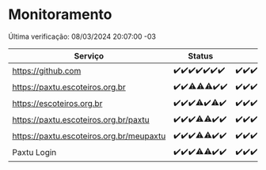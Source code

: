 # Monitoramento

Última verificação: 08/03/2024 20:07:00 -03

|Serviço|Status|Últimas 24h|
|---|---|---|
|https://github.com|<span title="2024-03-01: OK=24">✔️</span><span title="2024-03-02: OK=24">✔️</span><span title="2024-03-03: OK=24">✔️</span><span title="2024-03-04: OK=22">✔️</span><span title="2024-03-05: OK=24">✔️</span><span title="2024-03-06: OK=24">✔️</span><span title="2024-03-07: OK=23">✔️</span>|<span title="07/03/2024 20:07:00 -03 : 200">✔️</span><span title="07/03/2024 21:29:00 -03 : 200">✔️</span><span title="07/03/2024 22:38:00 -03 : 200">✔️</span><span title="07/03/2024 23:13:00 -03 : 200">✔️</span><span title="08/03/2024 00:06:00 -03 : 200">✔️</span><span title="08/03/2024 01:07:00 -03 : 200">✔️</span><span title="08/03/2024 02:07:00 -03 : 200">✔️</span><span title="08/03/2024 03:08:00 -03 : 200">✔️</span><span title="08/03/2024 04:06:00 -03 : 200">✔️</span><span title="08/03/2024 05:07:00 -03 : 200">✔️</span><span title="08/03/2024 06:06:00 -03 : 200">✔️</span><span title="08/03/2024 07:07:00 -03 : 200">✔️</span><span title="08/03/2024 08:03:00 -03 : 200">✔️</span><span title="08/03/2024 09:10:00 -03 : 200">✔️</span><span title="08/03/2024 10:04:00 -03 : 200">✔️</span><span title="08/03/2024 11:06:00 -03 : 200">✔️</span><span title="08/03/2024 12:07:00 -03 : 200">✔️</span><span title="08/03/2024 13:07:00 -03 : 200">✔️</span><span title="08/03/2024 14:04:00 -03 : 200">✔️</span><span title="08/03/2024 15:08:00 -03 : 200">✔️</span><span title="08/03/2024 16:03:00 -03 : 200">✔️</span><span title="08/03/2024 17:06:00 -03 : 200">✔️</span><span title="08/03/2024 18:06:00 -03 : 200">✔️</span><span title="08/03/2024 19:07:00 -03 : 200">✔️</span><span title="08/03/2024 20:07:00 -03 : 200">✔️</span>|
|https://paxtu.escoteiros.org.br|<span title="2024-03-01: OK=24">✔️</span><span title="2024-03-02: OK=24">✔️</span><span title="2024-03-03: OK=23, Falhas=1">⚠️</span><span title="2024-03-04: OK=21, Falhas=1">⚠️</span><span title="2024-03-05: OK=23, Falhas=1">⚠️</span><span title="2024-03-06: OK=24">✔️</span><span title="2024-03-07: OK=23">✔️</span>|<span title="07/03/2024 20:07:00 -03 : 200">✔️</span><span title="07/03/2024 21:29:00 -03 : 200">✔️</span><span title="07/03/2024 22:38:00 -03 : 200">✔️</span><span title="07/03/2024 23:13:00 -03 : 200">✔️</span><span title="08/03/2024 00:06:00 -03 : 200">✔️</span><span title="08/03/2024 01:07:00 -03 : 200">✔️</span><span title="08/03/2024 02:07:00 -03 : 200">✔️</span><span title="08/03/2024 03:08:00 -03 : 200">✔️</span><span title="08/03/2024 04:06:00 -03 : 200">✔️</span><span title="08/03/2024 05:07:00 -03 : 200">✔️</span><span title="08/03/2024 06:06:00 -03 : 200">✔️</span><span title="08/03/2024 07:07:00 -03 : 200">✔️</span><span title="08/03/2024 08:03:00 -03 : 200">✔️</span><span title="08/03/2024 09:10:00 -03 : 200">✔️</span><span title="08/03/2024 10:04:00 -03 : 200">✔️</span><span title="08/03/2024 11:06:00 -03 : 200">✔️</span><span title="08/03/2024 12:07:00 -03 : 200">✔️</span><span title="08/03/2024 13:07:00 -03 : 200">✔️</span><span title="08/03/2024 14:04:00 -03 : 200">✔️</span><span title="08/03/2024 15:08:00 -03 : 200">✔️</span><span title="08/03/2024 16:03:00 -03 : 200">✔️</span><span title="08/03/2024 17:06:00 -03 : 200">✔️</span><span title="08/03/2024 18:06:00 -03 : 502">❌</span><span title="08/03/2024 19:07:00 -03 : 200">✔️</span><span title="08/03/2024 20:07:00 -03 : 200">✔️</span>|
|https://escoteiros.org.br|<span title="2024-03-01: OK=24">✔️</span><span title="2024-03-02: OK=24">✔️</span><span title="2024-03-03: OK=24">✔️</span><span title="2024-03-04: OK=21, Falhas=1">⚠️</span><span title="2024-03-05: OK=24">✔️</span><span title="2024-03-06: OK=23, Falhas=1">⚠️</span><span title="2024-03-07: OK=23">✔️</span>|<span title="07/03/2024 20:07:00 -03 : 200">✔️</span><span title="07/03/2024 21:29:00 -03 : 200">✔️</span><span title="07/03/2024 22:38:00 -03 : 200">✔️</span><span title="07/03/2024 23:13:00 -03 : 200">✔️</span><span title="08/03/2024 00:06:00 -03 : 200">✔️</span><span title="08/03/2024 01:07:00 -03 : 200">✔️</span><span title="08/03/2024 02:07:00 -03 : 200">✔️</span><span title="08/03/2024 03:08:00 -03 : 200">✔️</span><span title="08/03/2024 04:06:00 -03 : 200">✔️</span><span title="08/03/2024 05:07:00 -03 : 200">✔️</span><span title="08/03/2024 06:06:00 -03 : 200">✔️</span><span title="08/03/2024 07:07:00 -03 : 200">✔️</span><span title="08/03/2024 08:03:00 -03 : 200">✔️</span><span title="08/03/2024 09:10:00 -03 : 200">✔️</span><span title="08/03/2024 10:04:00 -03 : 200">✔️</span><span title="08/03/2024 11:06:00 -03 : 200">✔️</span><span title="08/03/2024 12:07:00 -03 : 500">❌</span><span title="08/03/2024 13:07:00 -03 : 200">✔️</span><span title="08/03/2024 14:04:00 -03 : 200">✔️</span><span title="08/03/2024 15:08:00 -03 : 200">✔️</span><span title="08/03/2024 16:03:00 -03 : 200">✔️</span><span title="08/03/2024 17:06:00 -03 : 200">✔️</span><span title="08/03/2024 18:06:00 -03 : 200">✔️</span><span title="08/03/2024 19:07:00 -03 : 200">✔️</span><span title="08/03/2024 20:07:00 -03 : 200">✔️</span>|
|https://paxtu.escoteiros.org.br/paxtu|<span title="2024-03-01: OK=24">✔️</span><span title="2024-03-02: OK=24">✔️</span><span title="2024-03-03: OK=24">✔️</span><span title="2024-03-04: OK=19, Falhas=3">⚠️</span><span title="2024-03-05: OK=23, Falhas=1">⚠️</span><span title="2024-03-06: OK=24">✔️</span><span title="2024-03-07: OK=23">✔️</span>|<span title="07/03/2024 20:07:00 -03 : 200">✔️</span><span title="07/03/2024 21:29:00 -03 : 200">✔️</span><span title="07/03/2024 22:38:00 -03 : 200">✔️</span><span title="07/03/2024 23:13:00 -03 : 200">✔️</span><span title="08/03/2024 00:06:00 -03 : 200">✔️</span><span title="08/03/2024 01:07:00 -03 : 200">✔️</span><span title="08/03/2024 02:07:00 -03 : 200">✔️</span><span title="08/03/2024 03:08:00 -03 : 200">✔️</span><span title="08/03/2024 04:06:00 -03 : 200">✔️</span><span title="08/03/2024 05:07:00 -03 : 200">✔️</span><span title="08/03/2024 06:06:00 -03 : 200">✔️</span><span title="08/03/2024 07:07:00 -03 : 200">✔️</span><span title="08/03/2024 08:03:00 -03 : 200">✔️</span><span title="08/03/2024 09:10:00 -03 : 200">✔️</span><span title="08/03/2024 10:04:00 -03 : 200">✔️</span><span title="08/03/2024 11:06:00 -03 : 200">✔️</span><span title="08/03/2024 12:07:00 -03 : 200">✔️</span><span title="08/03/2024 13:07:00 -03 : 200">✔️</span><span title="08/03/2024 14:04:00 -03 : 200">✔️</span><span title="08/03/2024 15:08:00 -03 : 200">✔️</span><span title="08/03/2024 16:03:00 -03 : 200">✔️</span><span title="08/03/2024 17:06:00 -03 : 200">✔️</span><span title="08/03/2024 18:06:00 -03 : 502">❌</span><span title="08/03/2024 19:07:00 -03 : 200">✔️</span><span title="08/03/2024 20:07:00 -03 : 200">✔️</span>|
|https://paxtu.escoteiros.org.br/meupaxtu|<span title="2024-03-01: OK=24">✔️</span><span title="2024-03-02: OK=24">✔️</span><span title="2024-03-03: OK=24">✔️</span><span title="2024-03-04: OK=19, Falhas=3">⚠️</span><span title="2024-03-05: OK=23, Falhas=1">⚠️</span><span title="2024-03-06: OK=24">✔️</span><span title="2024-03-07: OK=23">✔️</span>|<span title="07/03/2024 20:07:00 -03 : 200">✔️</span><span title="07/03/2024 21:29:00 -03 : 200">✔️</span><span title="07/03/2024 22:38:00 -03 : 200">✔️</span><span title="07/03/2024 23:13:00 -03 : 200">✔️</span><span title="08/03/2024 00:06:00 -03 : 200">✔️</span><span title="08/03/2024 01:07:00 -03 : 200">✔️</span><span title="08/03/2024 02:07:00 -03 : 200">✔️</span><span title="08/03/2024 03:08:00 -03 : 200">✔️</span><span title="08/03/2024 04:06:00 -03 : 200">✔️</span><span title="08/03/2024 05:07:00 -03 : 200">✔️</span><span title="08/03/2024 06:06:00 -03 : 200">✔️</span><span title="08/03/2024 07:07:00 -03 : 200">✔️</span><span title="08/03/2024 08:03:00 -03 : 200">✔️</span><span title="08/03/2024 09:10:00 -03 : 200">✔️</span><span title="08/03/2024 10:04:00 -03 : 200">✔️</span><span title="08/03/2024 11:06:00 -03 : 200">✔️</span><span title="08/03/2024 12:07:00 -03 : 200">✔️</span><span title="08/03/2024 13:07:00 -03 : 200">✔️</span><span title="08/03/2024 14:04:00 -03 : 200">✔️</span><span title="08/03/2024 15:08:00 -03 : 200">✔️</span><span title="08/03/2024 16:03:00 -03 : 200">✔️</span><span title="08/03/2024 17:06:00 -03 : 200">✔️</span><span title="08/03/2024 18:06:00 -03 : 502">❌</span><span title="08/03/2024 19:07:00 -03 : 200">✔️</span><span title="08/03/2024 20:07:00 -03 : 200">✔️</span>|
|Paxtu Login|<span title="2024-03-01: OK=24">✔️</span><span title="2024-03-02: OK=24">✔️</span><span title="2024-03-03: OK=24">✔️</span><span title="2024-03-04: OK=19, Falhas=3">⚠️</span><span title="2024-03-05: OK=23, Falhas=1">⚠️</span><span title="2024-03-06: OK=24">✔️</span><span title="2024-03-07: OK=23">✔️</span>|<span title="07/03/2024 20:07:00 -03 : 200">✔️</span><span title="07/03/2024 21:29:00 -03 : 200">✔️</span><span title="07/03/2024 22:38:00 -03 : 200">✔️</span><span title="07/03/2024 23:13:00 -03 : 200">✔️</span><span title="08/03/2024 00:06:00 -03 : 200">✔️</span><span title="08/03/2024 01:07:00 -03 : 200">✔️</span><span title="08/03/2024 02:07:00 -03 : 200">✔️</span><span title="08/03/2024 03:08:00 -03 : 200">✔️</span><span title="08/03/2024 04:06:00 -03 : 200">✔️</span><span title="08/03/2024 05:07:00 -03 : 200">✔️</span><span title="08/03/2024 06:06:00 -03 : 200">✔️</span><span title="08/03/2024 07:07:00 -03 : 200">✔️</span><span title="08/03/2024 08:03:00 -03 : 200">✔️</span><span title="08/03/2024 09:10:00 -03 : 200">✔️</span><span title="08/03/2024 10:04:00 -03 : 200">✔️</span><span title="08/03/2024 11:06:00 -03 : 200">✔️</span><span title="08/03/2024 12:07:00 -03 : 200">✔️</span><span title="08/03/2024 13:07:00 -03 : 200">✔️</span><span title="08/03/2024 14:04:00 -03 : 200">✔️</span><span title="08/03/2024 15:08:00 -03 : 200">✔️</span><span title="08/03/2024 16:03:00 -03 : 200">✔️</span><span title="08/03/2024 17:06:00 -03 : 200">✔️</span><span title="08/03/2024 18:06:00 -03 : 502">❌</span><span title="08/03/2024 19:07:00 -03 : 200">✔️</span><span title="08/03/2024 20:07:00 -03 : 200">✔️</span>|
